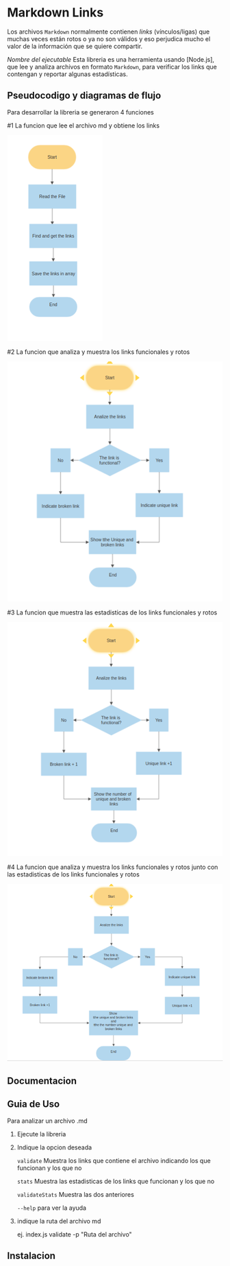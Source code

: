 # Markdown Links

Los archivos `Markdown` normalmente contienen _links_ (vínculos/ligas) que
muchas veces están rotos o ya no son válidos y eso perjudica mucho el valor de
la información que se quiere compartir.

_Nombre del ejecutable_ Esta libreria es una herramienta usando [Node.js], que lee y analiza archivos
en formato `Markdown`, para verificar los links que contengan y reportar algunas estadísticas.

## Pseudocodigo y diagramas de flujo

Para desarrollar la libreria se generaron 4 funciones

#1 La funcion que lee el archivo md y obtiene los links

![getLinks](/utils/getLinks.png)

#2 La funcion que analiza y muestra los links funcionales y rotos

![validate](/utils/validate.png)

#3 La funcion que muestra las estadisticas de los links funcionales y rotos

![statsLinks](/utils/Statslinks.png)

#4 La funcion que analiza y muestra los links funcionales y rotos junto con las estadisticas de los links funcionales y rotos

![validateandStats](/utils/validateandStats.png)

## Documentacion

## Guia de Uso

Para analizar un archivo .md

1. Ejecute la libreria

2. Indique la opcion deseada

   `validate` Muestra los links que contiene el archivo indicando los que funcionan y los que no

   `stats` Muestra las estadisticas de los links que funcionan y los que no

   `validateStats` Muestra las dos anteriores

   `--help` para ver la ayuda

3. indique la ruta del archivo md

   ej. index.js validate -p "Ruta del archivo"

## Instalacion
